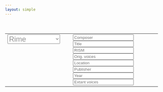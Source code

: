 ```yaml
---
layout: simple
---
```


<style>

.xxx {
	font-size: 18pt;
	color: #959595;
}

</style>


<table style="padding-top:40px; padding-bottom:40px" width="100%">
<tr><td style="width:200px; vertical-align:top">
<select class="xxx">
	<option disabled>All</option>
	<option default>Rime</option>
	<option disabled>Aminta</option>
	<option disabled>Gerusalemme</option>
</select>
<br>
<div id="work-count"></div>
</td><td style="vertical-align:top">
<input style="width:200px;" placeholder="Composer" id="browse-composer" value="" />
<input style="width:200px;" placeholder="Title" id="browse-title" value="" />
<input style="width:200px;" placeholder="RISM" id="browse-rism" value="" />
<input style="width:200px;" placeholder="Orig. voices" id="browse-ovoices" value="" />
<br>
<input style="width:200px;" placeholder="Location" id="browse-location" value="" />
<input style="width:200px;" placeholder="Publisher" id="browse-publisher" value="" />
<input style="width:200px;" placeholder="Year" id="browse-year" value="" />
<input style="width:200px;" placeholder="Extant voices" id="browse-evoices" value="" />
</td>
</tr>
</table>

<div id="browse-results">

</div>

